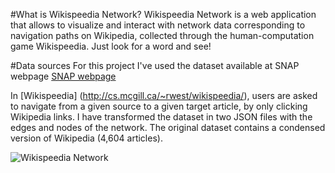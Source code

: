 #What is Wikispeedia Network?
Wikispeedia Network is a web application that allows to visualize and interact with network
data corresponding to navigation paths on Wikipedia, collected through the human-computation game Wikispeedia. Just look for a
word and see!

#Data sources
For this project I've used the dataset available at SNAP webpage [SNAP webpage](http://snap.stanford.edu/data/wikispeedia.html)  

In [Wikispeedia] (http://cs.mcgill.ca/~rwest/wikispeedia/), users are asked to navigate from a given source to a given target article, by only clicking Wikipedia links.
I have transformed the dataset in two JSON files with the edges and nodes of the network. The original dataset contains a condensed 
version of Wikipedia (4,604 articles).

![Wikispeedia Network](https://cloud.githubusercontent.com/assets/9200682/17309105/78024860-583d-11e6-811a-174f6d0da888.png)
